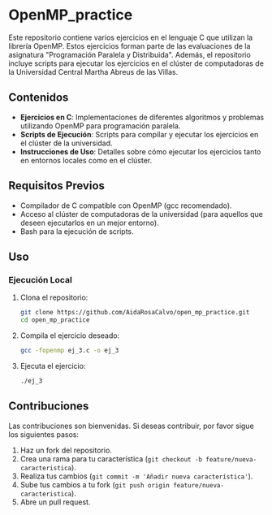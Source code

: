 # OpenMP_practice

Este repositorio contiene varios ejercicios en el lenguaje C que utilizan la librería OpenMP. Estos ejercicios forman parte de las evaluaciones de la asignatura "Programación Paralela y Distribuida". Además, el repositorio incluye scripts para ejecutar los ejercicios en el clúster de computadoras de la Universidad Central Martha Abreus de las Villas.

## Contenidos

- **Ejercicios en C**: Implementaciones de diferentes algoritmos y problemas utilizando OpenMP para programación paralela.
- **Scripts de Ejecución**: Scripts para compilar y ejecutar los ejercicios en el clúster de la universidad.
- **Instrucciones de Uso**: Detalles sobre cómo ejecutar los ejercicios tanto en entornos locales como en el clúster.

## Requisitos Previos

- Compilador de C compatible con OpenMP (gcc recomendado).
- Acceso al clúster de computadoras de la universidad (para aquellos que deseen ejecutarlos en un mejor entorno).
- Bash para la ejecución de scripts.

## Uso

### Ejecución Local

1. Clona el repositorio:
    ```sh
    git clone https://github.com/AidaRosaCalvo/open_mp_practice.git
    cd open_mp_practice
    ```

2. Compila el ejercicio deseado:
    ```sh
    gcc -fopenmp ej_3.c -o ej_3
    ```

3. Ejecuta el ejercicio:
    ```sh
    ./ej_3
    ```
## Contribuciones

Las contribuciones son bienvenidas. Si deseas contribuir, por favor sigue los siguientes pasos:

1. Haz un fork del repositorio.
2. Crea una rama para tu característica (`git checkout -b feature/nueva-caracteristica`).
3. Realiza tus cambios (`git commit -m 'Añadir nueva característica'`).
4. Sube tus cambios a tu fork (`git push origin feature/nueva-caracteristica`).
5. Abre un pull request.
